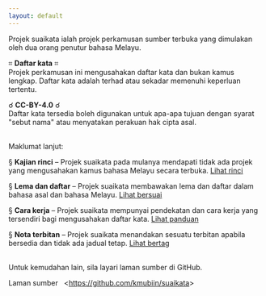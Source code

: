 ```yaml
---
layout: default
---
```


Projek suaikata ialah projek perkamusan sumber terbuka yang
dimulakan oleh dua orang penutur bahasa Melayu.

&#8983; **Daftar kata** &#8983;  
Projek perkamusan ini mengusahakan daftar kata dan bukan
kamus lengkap. Daftar kata adalah terhad atau sekadar
memenuhi keperluan tertentu.

&#9740; **CC-BY-4.0** &#9740;  
Daftar kata tersedia boleh digunakan untuk apa-apa tujuan
dengan syarat "sebut nama" atau menyatakan perakuan hak
cipta asal.

&nbsp;  
Maklumat lanjut:

&sect; **Kajian rinci**
&ndash; Projek suaikata pada mulanya mendapati tidak ada
projek yang mengusahakan kamus bahasa Melayu secara terbuka.
[Lihat rinci](rinci.md)

&sect; **Lema dan daftar**
&ndash; Projek suaikata membawakan lema dan daftar dalam
bahasa asal dan bahasa Melayu.
[Lihat bersuai](bersuai.md)

&sect; **Cara kerja**
&ndash; Projek suaikata mempunyai pendekatan dan cara kerja
yang tersendiri bagi mengusahakan daftar kata.
[Lihat panduan](panduan/index.md)

&sect; **Nota terbitan**
&ndash; Projek suaikata menandakan sesuatu terbitan apabila
bersedia dan tidak ada jadual tetap.
[Lihat bertag](bertag.md)

&nbsp;  
Untuk kemudahan lain, sila layari laman sumber di GitHub.

Laman sumber
&nbsp; &lt;https://github.com/kmubiin/suaikata&gt;
